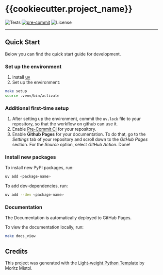 # {{cookiecutter.project_name}}

![Tests](https://img.shields.io/github/actions/workflow/status/{{cookiecutter.github_username}}/{{cookiecutter.project_slug}}/test_deploy.yaml?style={{cookiecutter.badge_style}}&label=Test%20and%20Deploy)
[![pre-commit](https://img.shields.io/badge/pre--commit-enabled-brightgreen?logo=pre-commit&logoColor=white&style={{cookiecutter.badge_style}})][pre-commit]
![License](https://img.shields.io/github/license/{{cookiecutter.github_username}}/{{cookiecutter.project_name}}?style={{cookiecutter.badge_style}})

[pre-commit]: https://github.com/pre-commit/pre-commit

---

## Quick Start

Below you can find the quick start guide for development.

### Set up the environment

1. Install [uv](https://docs.astral.sh/uv/getting-started/installation/)
2. Set up the environment:

```bash
make setup
source .venv/bin/activate
```

### Additional first-time setup

1. After setting up the environment, commit the `uv.lock` file to your repository, so that the workflow on github can use it.
2. Enable [Pre-Commit CI](https://pre-commit.ci/) for your repository.
3. Enable **Github Pages** for your documentation.
   To do that, go to the _Settings_ tab of your repository and scroll down to the _GitHub Pages_ section.
   For the _Source_ option, select _GitHub Action_. Done!

### Install new packages

To install new PyPI packages, run:

```bash
uv add <package-name>
```

To add dev-dependencies, run:

```bash
uv add --dev <package-name>
```

### Documentation

The Documentation is automatically deployed to GitHub Pages.

To view the documentation locally, run:

```bash
make docs_view
```

## Credits

This project was generated with the [Light-weight Python Template](https://github.com/MoritzM00/python-template) by Moritz Mistol.
